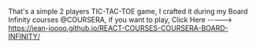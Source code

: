 That's a simple 2 players TIC-TAC-TOE game, I crafted it during my Board Infinity courses @COURSERA, if you want to play, Click Here -----> https://jean-joooo.github.io/REACT-COURSES-COURSERA-BOARD-INFINITY/ 
